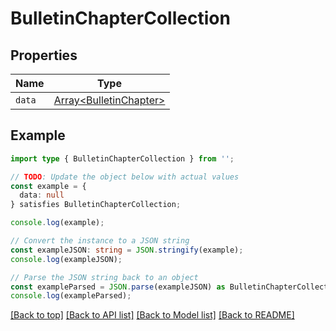 # BulletinChapterCollection

## Properties

| Name   | Type                                               |
| ------ | -------------------------------------------------- |
| `data` | [Array&lt;BulletinChapter&gt;](BulletinChapter.md) |

## Example

```typescript
import type { BulletinChapterCollection } from '';

// TODO: Update the object below with actual values
const example = {
  data: null
} satisfies BulletinChapterCollection;

console.log(example);

// Convert the instance to a JSON string
const exampleJSON: string = JSON.stringify(example);
console.log(exampleJSON);

// Parse the JSON string back to an object
const exampleParsed = JSON.parse(exampleJSON) as BulletinChapterCollection;
console.log(exampleParsed);
```

[[Back to top]](#) [[Back to API list]](../README.md#api-endpoints) [[Back to Model list]](../README.md#models) [[Back to README]](../README.md)
